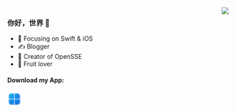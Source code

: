 <img align="right" src="https://github-readme-stats.vercel.app/api?username=zddhub&show_icons=true&icon_color=1ABC9C&text_color=718096&bg_color=00000000&hide_title=true&title_color=f14e32&hide_border=true" />

### 你好，世界 👋

- :orange_book: Focusing on Swift & iOS
- :writing_hand: Blogger
- :hammer: Creator of OpenSSE
- :apple: Fruit lover

#### Download my App:

<a href="https://apps.apple.com/app/pixelsmeasure/id1638740542">
  <img src="https://github.com/zddhub/PixelsMeasure/blob/main/assets/images/PixelsMeasure-64x64.png?raw=true)" width="32">
</a>
